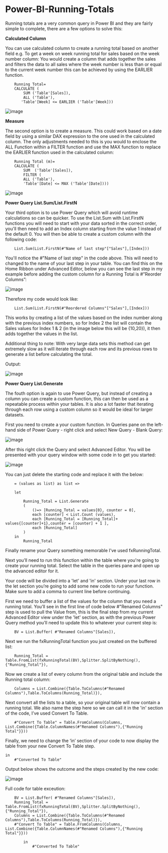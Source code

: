 # Power-BI-Running-Totals
Running totals are a very common query in Power BI and they are fairly simple to complete, there are a few options to solve this:

**Calculated Column**

You can use calculated column to create a running total based on another field e.g. To get a week on week running total for sales based on the week number column: You would create a column that adds together the sales and filters the data to all sales where the week number is less than or equal to the current week number this can be achieved by using the EARLIER function.

        Running Total= 
        CALCULATE (
            SUM ('Table'[Sales]),
            ALL ('Table'),
           'Table'[Week] <= EARLIER ('Table'[Week]))

![image](https://github.com/DOLEARY85/Power-BI-Running-Totals/assets/126701906/d79231ff-e20a-42b0-bfab-4c46a27ad02b)

**Measure**

The second option is to create a measure. This could work based on a date field by using a similar DAX expression to the one used in the calculated column. The only adjustments needed to this is you would to enclose the ALL Function within a FILTER function and use the MAX function to replace the EARLIER function used in the calculated column:

        Running Total (m)= 
        CALCULATE (
            SUM  ('Table'[Sales]),
            FILTER (
            ALL ('Table'),
            'Table'[Date] <= MAX ('Table'[Date])))
            
 ![image](https://github.com/DOLEARY85/Power-BI-Running-Totals/assets/126701906/a628b0c9-3c76-4d4c-8eef-b5fc66be58e7)

**Power Query List.Sum/List.FirstN**

Your third option is to use Power Query which will avoid runtime calculations so can be quicker. To use the List.Sum with List.FirstN functions you will need to start with your data sorted in the correct order, you'll then need to add an Index column starting from the value 1 instead of the default 0. You will then be able to create a custom column with the following code:

        List.Sum(List.FirstN(#"Name of last step"["Sales"],[Index]))
        
You'll notice the #"Name of last step" in the code above. This will need to changed to the name of your last step in your table. You can find this on the Home Ribbon under Advanced Editor, below you can see the last step in my example before adding the custom column for a Running Total is #”Reorder Columns”:

![image](https://github.com/DOLEARY85/Power-BI-Running-Totals/assets/126701906/9eaaeea5-4b46-415d-b2aa-f8f96d2929a5)

Therefore my code would look like: 

        List.Sum(List.FirstN(#"Reordered Columns"["Sales"],[Index]))
        
This works by creating a list of the values based on the index number along with the previous index numbers, so for Index 2 the list will contain the Sales values for Index 1 & 2 (in the image below this will be {10,20}), it then adds together the values in the list.

Additional thing to note: With very large data sets this method can get extremely slow as it will iterate through each row and its previous rows to generate a list before calculating the total.

Output:

![image](https://github.com/DOLEARY85/Power-BI-Running-Totals/assets/126701906/4286e655-a1c2-469a-bdb0-a2e572bab734)

**Power Query List.Generate**

The fouth option is again to use Power Query, but instead of creating a column you can create a custom function, this can then be used as a repeatable process within your tables. It is also a lot faster that iterating through each row using a custom column so it would be ideal for larger datasets.

First you need to create a your custom function. In Queries pane on the left-hand side of Power Query - right click and select New Query - Blank Query:

![image](https://github.com/DOLEARY85/Power-BI-Running-Totals/assets/126701906/bb5feca4-7206-4fa4-a895-e96a362206bd)

After this right click the Query and select Advanced Editor. You will be presented with your query window with some code in to get you started:

![image](https://github.com/DOLEARY85/Power-BI-Running-Totals/assets/126701906/46ca93c5-8fd3-4329-b6e1-b44e35b44db6)

You can just delete the starting code and replace it with the below:

        = (values as list) as list =>
        
        let
        
            Running_Total = List.Generate
            (
                ()=> [Running_Total = values{0}, counter = 0],
                each [counter] < List.Count (values),
                each [Running_Total = [Running_Total]+ values{[counter]+1},counter = [counter] + 1 ],
                each [Running_Total]
            )
        in
            Running_Total

Finally rename your Query something memorable I’ve used fxRunningTotal.

Next you’ll need to run this function within the table where you're going to create your running total. Select the table in the queries pane and open up the advanced editor for it.

Your code will be divided into a 'let' and 'in' section. Under your last row in the let section you’re going to add some new code to run your function. Make sure to add a comma to current line before continuing.

First we need to buffer a list of the values for the column that you need a running total. You’ll see in the first line of code below  #"Renamed Columns" step is used to pull the Value from, this is the final step from my current Advanced Editor view under the 'let' section, as with the previous Power Query method you’ll need to update this to whatever your current step is:

        BV = List.Buffer( #"Renamed Columns"[Sales]),

Next we run the fxRunningTotal function you just created on the buffered list:

        Running_Total = Table.FromList(fxRunningTotal(BV),Splitter.SplitByNothing(),{"Running_Total"}),
        
Now we create a list of every column from the original table and include the Running total column:

        Columns = List.Combine({Table.ToColumns(#"Renamed Columns"),Table.ToColumns(Running_Total)}),
             
Next convert all the lists to a table, so your original table will now contain a running total. We also name the step here so we can call it in the 'in' section of the code, I’ve used Convert To Table.

        #"Convert To Table" = Table.FromColumns(Columns, List.Combine({Table.ColumnNames(#"Renamed Columns"),{"Running Total"}}))

Finally, we need to change the ‘in’ section of your code to now display the table from your new Convert To Table step.

    in
        #"Converted To Table"

Output below shows the outcome and the steps created by the new code:

![image](https://github.com/DOLEARY85/Power-BI-Running-Totals/assets/126701906/32cd9189-def2-4be7-a50f-2090874dd82d)

Full code for table exceution:

        BV = List.Buffer( #"Renamed Columns"[Sales]),
        Running_Total = Table.FromList(fxRunningTotal(BV),Splitter.SplitByNothing(),{"Running_Total"}),
        Columns = List.Combine({Table.ToColumns(#"Renamed Columns"),Table.ToColumns(Running_Total)}),
        #"Convert To Table" = Table.FromColumns(Columns, List.Combine({Table.ColumnNames(#"Renamed Columns"),{"Running Total"}}))

            in
                #"Converted To Table"

